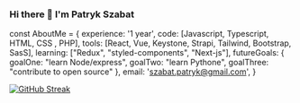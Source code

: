 ### Hi there 👋 I'm Patryk Szabat


const AboutMe = {
  experience: '1 year',
  code: [Javascript, Typescript, HTML, CSS , PHP],
  tools: [React, Vue, Keystone, Strapi, Tailwind, Bootstrap, SasS],
  learning: ["Redux", "styled-components", "Next-js"],
  futureGoals: {
                goalOne: "learn Node/express",
                goalTwo: "learn Pythone",
                goalThree: "contribute to open source"
                },
 email: 'szabat.patryk@gmail.com',
}


[![GitHub Streak](https://github-readme-streak-stats.herokuapp.com?user=dedku&theme=vue-dark&hide_border=true)](https://git.io/streak-stats)
